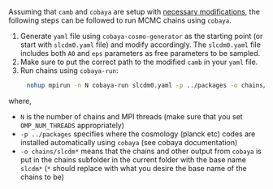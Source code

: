 Assuming that `camb` and `cobaya` are setup with [necessary modifications](README-SuperLCDM.md),
the following steps can be followed to run MCMC chains using `cobaya`.

  1. Generate `yaml` file using `cobaya-cosmo-generator` as the starting point (or start with `slcdm0.yaml` file) and modify accordingly. The `slcdm0.yaml` file includes both `A0` and `eps` parameters as free parameters to be sampled.
  2. Make sure to put the correct path to the modified `camb` in your `yaml` file.
  3. Run chains using `cobaya-run`:
 ```bash
      nohup mpirun -n N cobaya-run slcdm0.yaml -p ../packages -o chains/slcdm* > out_slcdm.log &
 ```
 where, 
   * `N` is the number of chains and MPI threads (make sure that you set `OMP_NUM_THREADS` appropriately) 
   * `-p ../packages` specifies where the cosmology (planck etc) codes are installed automatically using `cobaya`
         (see cobaya documentation) 
   * `-o chains/slcdm*` means that the chains and other output from `cobaya` is put in the chains subfolder in the
         current folder with the base name `slcdm*` (`*` should replace with what you desire the base name of the chains to be)
       
    
